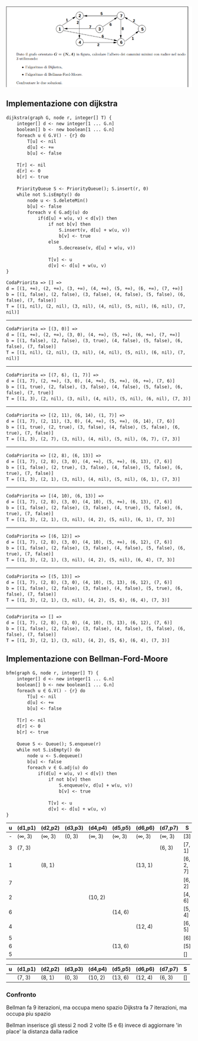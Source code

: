 
![dijkstra-bellman-ford](res/dijkstra-bellman-ford.png)

## Implementazione con dijkstra

```
dijkstra(graph G, node r, integer[] T) {
    integer[] d <- new integer[1 ... G.n]
    boolean[] b <- new boolean[1 ... G.n]
    foreach u ∈ G.V() - {r} do
        T[u] <- nil
        d[u] <- +∞
        b[u] <- false

    T[r] <- nil
    d[r] <- 0
    b[r] <- true

    PriorityQueue S <- PriorityQueue(); S.insert(r, 0)
    while not S.isEmpty() do
        node u <- S.deleteMin()
        b[u] <- false
        foreach v ∈ G.adj(u) do
            if(d[u] + w(u, v) < d[v]) then
                if not b[v] then
                    S.insert(v, d[u] + w(u, v))
                    b[v] <- true
                else
                    S.decrease(v, d[u] + w(u, v))
                
                T[v] <- u
                d[v] <- d[u] + w(u, v)
}
```

```
CodaPriorita => [] =>
d = [(1, +∞), (2, +∞), (3, +∞), (4, +∞), (5, +∞), (6, +∞), (7, +∞)]
b = [(1, false), (2, false), (3, false), (4, false), (5, false), (6, false), (7, false)]
T = [(1, nil), (2, nil), (3, nil), (4, nil), (5, nil), (6, nil), (7, nil)]
```

___

```
CodaPriorita => [(3, 0)] =>
d = [(1, +∞), (2, +∞), (3, 0), (4, +∞), (5, +∞), (6, +∞), (7, +∞)]
b = [(1, false), (2, false), (3, true), (4, false), (5, false), (6, false), (7, false)]
T = [(1, nil), (2, nil), (3, nil), (4, nil), (5, nil), (6, nil), (7, nil)]
```
___
```
CodaPriorita => [(7, 6), (1, 7)] =>
d = [(1, 7), (2, +∞), (3, 0), (4, +∞), (5, +∞), (6, +∞), (7, 6)]
b = [(1, true), (2, false), (3, false), (4, false), (5, false), (6, false), (7, true)]
T = [(1, 3), (2, nil), (3, nil), (4, nil), (5, nil), (6, nil), (7, 3)]
```
___
```
CodaPriorita => [(2, 11), (6, 14), (1, 7)] =>
d = [(1, 7), (2, 11), (3, 0), (4, +∞), (5, +∞), (6, 14), (7, 6)]
b = [(1, true), (2, true), (3, false), (4, false), (5, false), (6, true), (7, false)]
T = [(1, 3), (2, 7), (3, nil), (4, nil), (5, nil), (6, 7), (7, 3)]
```
___
```
CodaPriorita => [(2, 8), (6, 13)] =>
d = [(1, 7), (2, 8), (3, 0), (4, +∞), (5, +∞), (6, 13), (7, 6)]
b = [(1, false), (2, true), (3, false), (4, false), (5, false), (6, true), (7, false)]
T = [(1, 3), (2, 1), (3, nil), (4, nil), (5, nil), (6, 1), (7, 3)]
```
___
```
CodaPriorita => [(4, 10), (6, 13)] =>
d = [(1, 7), (2, 8), (3, 0), (4, 10), (5, +∞), (6, 13), (7, 6)]
b = [(1, false), (2, false), (3, false), (4, true), (5, false), (6, true), (7, false)]
T = [(1, 3), (2, 1), (3, nil), (4, 2), (5, nil), (6, 1), (7, 3)]
```
___
```
CodaPriorita => [(6, 12)] =>
d = [(1, 7), (2, 8), (3, 0), (4, 10), (5, +∞), (6, 12), (7, 6)]
b = [(1, false), (2, false), (3, false), (4, false), (5, false), (6, true), (7, false)]
T = [(1, 3), (2, 1), (3, nil), (4, 2), (5, nil), (6, 4), (7, 3)]
```
___
```
CodaPriorita => [(5, 13)] =>
d = [(1, 7), (2, 8), (3, 0), (4, 10), (5, 13), (6, 12), (7, 6)]
b = [(1, false), (2, false), (3, false), (4, false), (5, true), (6, false), (7, false)]
T = [(1, 3), (2, 1), (3, nil), (4, 2), (5, 6), (6, 4), (7, 3)]
```
___
```
CodaPriorita => [] =>
d = [(1, 7), (2, 8), (3, 0), (4, 10), (5, 13), (6, 12), (7, 6)]
b = [(1, false), (2, false), (3, false), (4, false), (5, false), (6, false), (7, false)]
T = [(1, 3), (2, 1), (3, nil), (4, 2), (5, 6), (6, 4), (7, 3)]
```

## Implementazione con Bellman-Ford-Moore
```
bfm(graph G, node r, integer[] T) {
    integer[] d <- new integer[1 ... G.n]
    boolean[] b <- new boolean[1 ... G.n]
    foreach u ∈ G.V() - {r} do
        T[u] <- nil
        d[u] <- +∞
        b[u] <- false

    T[r] <- nil
    d[r] <- 0
    b[r] <- true

    Queue S <- Queue(); S.enqueue(r)
    while not S.isEmpty() do
        node u <- S.dequeue()
        b[u] <- false
        foreach v ∈ G.adj(u) do
            if(d[u] + w(u, v) < d[v]) then
                if not b[v] then
                    S.enqueue(v, d[u] + w(u, v))
                    b[v] <- true
               
                T[v] <- u
                d[v] <- d[u] + w(u, v)
}
```

| u 	| (d1,p1) 	| (d2,p2) 	| (d3,p3) 	| (d4,p4) 	| (d5,p5) 	| (d6,p6) 	| (d7,p7) 	| S 	        |
|---	|---------	|---------	|---------	|---------	|---------	|---------	|---------	|---	        |
|  - 	| (∞, 3) 	| (∞, 3) 	| (0, 3) 	| (∞, 3) 	| (∞, 3) 	| (∞, 3) 	| (∞, 3) 	|  [3]          |
|  3 	| (7, 3)   	|         	|         	|         	|         	|         	| (6, 3)   	|  [7, 1]       |
|  1 	|         	| (8, 1)   	|         	|         	|         	| (13, 1)  	|         	|  [6, 2, 7]    |
|  7 	|         	|         	|         	|         	|         	|         	|         	|  [6, 2]       |
|  2 	|         	|         	|         	| (10, 2)  	|         	|         	|         	|  [4, 6]       |
|  6 	|         	|         	|         	|         	| (14, 6)  	|         	|         	|  [5, 4]       |
|  4 	|         	|         	|         	|         	|         	| (12, 4)  	|         	|  [6, 5]       |
|  5 	|         	|         	|         	|         	|         	|         	|         	|  [6] 	        |
|  6 	|         	|         	|         	|         	| (13, 6)  	|         	|         	|  [5] 	        |
|  5 	|         	|         	|         	|         	|         	|         	|         	|  [] 	        |

| u 	| (d1,p1) 	| (d2,p2) 	| (d3,p3) 	| (d4,p4) 	| (d5,p5) 	| (d6,p6) 	| (d7,p7) 	| S 	        |
|---	|---------	|---------	|---------	|---------	|---------	|---------	|---------	|---	        |
|   	| (7, 3)   	| (8, 1)   	| (0, 3) 	| (10, 2)  	| (13, 6)  	| (12, 4)  	| (6, 3)   	|  [] 	        |

### Confronto
Bellman fa 9 iterazioni, ma occupa meno spazio
Dijkstra fa 7 iterazioni, ma occupa piu spazio

Bellman inserisce gli stessi 2 nodi 2 volte (5 e 6) invece di aggiornare 'in place' la distanza dalla radice